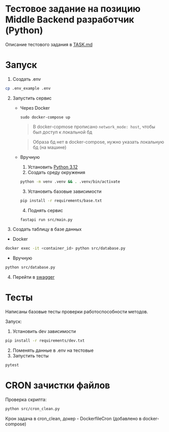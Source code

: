 # Тестовое задание на позицию Middle Backend разработчик (Python)

Описание тестового задания в [TASK.md](./TASK.md)

# Запуск
1. Создать .env
```bash
cp .env_example .env
```
2. Запустить сервис
   - Через Docker
        ```bach
        sudo docker-compose up
        ```
        > В docker-copmose прописано ```network_mode: host```, чтобы был доступ к локальной бд
        
        > Образа бд нет в docker-compose, нужно указать локальную бд (на машине)
    - Вручную
      1. Установить [Python 3.12](https://www.python.org/downloads/)
      2. Создать среду окружения
      ```bash
      python -m venv .venv && . .venv/bin/activate
      ```
      3. Установить базовые зависимости
      ```bash
      pip install -r requirements/base.txt
      ```
      4. Поднять сервис
      ```bash
      fastapi run src/main.py
      ```
3. Создать таблицу в базе данных
- Docker
```bash
docker exec -it <container_id> python src/database.py
```
- Вручную
```bash
python src/database.py
```
4. Перейти в [swagger](http://localhost:8000/docs#/)
# Тесты
Написаны базовые тесты проверки работоспособности методов.

Запуск:
1. Установить dev зависимости
```bash
pip install -r requirements/dev.txt
```
2. Поменять данные в .env на тестовые
3. Запустить тесты
```bash
pytest
```
# CRON зачистки файлов
Проверка скрипта:
```bash
python src/cron_clean.py
```
Крон задача в cron_clean, докер - DockerfileCron (добавлено в docker-compose)